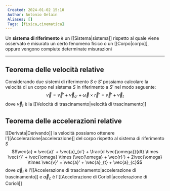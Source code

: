 ```yaml
---
 Created: 2024-01-02 15:10
 Author: Antonio Gelain
 Aliases: []
 Tags: [fisica,cinematica]
---
```


Un **sistema di riferimento** è un [[Sistema|sistema]] rispetto al quale viene osservato e misurato un certo fenomeno fisico o un [[Corpo|corpo]], oppure vengono compiute determinate misurazioni

---

## Teorema delle velocità relative

Considerando due sistemi di riferimento $S$ e $S'$ possiamo calcolare la velocità di un corpo nel sistema $S$ in riferimento a $S'$ nel modo seguente:
$$\vec{v} = \vec{v}' + \vec{v}_{o'} + \vec{\omega} \times \vec{r}' = \vec{v}' + \vec{v}_{t}$$
dove $\vec{v}_{t}$ è la [[Velocità di trascinamento|velocità di trascinamento]]

## Teorema delle accelerazioni relative

[[Derivata|Derivando]] la velocità possiamo ottenere l'[[Accelerazione|accelerazione]] del corpo rispetto al sistema di riferimento $S$
$$\vec{a} = \vec{a}' + \vec{a}_{o'} + \frac{d \vec{\omega}}{dt} \times \vec{r}' + \vec{\omega} \times (\vec{\omega} + \vec{r}') + 2\vec{\omega} \times \vec{v}' = \vec{a}' + \vec{a}_{t} + \vec{a}_{c}$$
dove $\vec{a}_{t}$ è l'[[Accelerazione di trascinamento|accelerazione di trascinamento]] e $\vec{a}_{c}$ è l'[[Accelerazione di Coriolì|accelerazione di Coriolì]]

